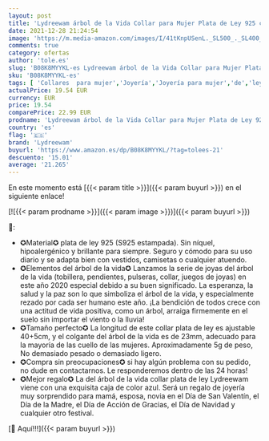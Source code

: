 ```yaml
---
layout: post
title: 'Lydreewam árbol de la Vida Collar para Mujer Plata de Ley 925 con Joyero  Ajustable 40+5cm'
date: 2021-12-28 21:24:54
image: 'https://m.media-amazon.com/images/I/41tKnpUSenL._SL500_._SL400_.jpg'
comments: true
category: ofertas
author: 'tole.es'
slug: 'B08K8MYYKL-es Lydreewam árbol de la Vida Collar para Mujer Plata de Ley...'
sku: 'B08K8MYYKL-es'
tags: [ 'Collares  para mujer','Joyería','Joyería para mujer','de','ley','lydreewam','plata', ]
actualPrice: 19.54 EUR
currency: EUR
price: 19.54
comparePrice: 22.99 EUR
prodname: 'Lydreewam árbol de la Vida Collar para Mujer Plata de Ley 925 con Joyero  Ajustable 40+5cm'
country: 'es'
flag: '🇪🇸'
brand: 'Lydreewam'
buyurl: 'https://www.amazon.es/dp/B08K8MYYKL/?tag=tolees-21'
descuento: '15.01'
average: '21.265'
---
```


En este momento está [{{< param title >}}]({{< param buyurl >}}) en el siguiente enlace!

[![{{< param prodname >}}]({{< param image >}})]({{< param buyurl >}})

🔎:

- ✪Material✪ plata de ley 925 (S925 estampada). Sin níquel, hipoalergénico y brillante para siempre. Seguro y cómodo para su uso diario y se adapta bien con vestidos, camisetas o cualquier atuendo.
- ✪Elementos del árbol de la vida✪ Lanzamos la serie de joyas del árbol de la vida (tobillera, pendientes, pulseras, collar, juegos de joyas) en este año 2020 especial debido a su buen significado. La esperanza, la salud y la paz son lo que simboliza el árbol de la vida, y especialmente rezado por cada ser humano este año. ¡La bendición de todos crece con una actitud de vida positiva, como un árbol, arraiga firmemente en el suelo sin importar el viento o la lluvia!
- ✪Tamaño perfecto✪ La longitud de este collar plata de ley es ajustable 40+5cm, y el colgante del árbol de la vida es de 23mm, adecuado para la mayoría de las cuello de las mujeres. Aproximadamente 5g de peso, No demasiado pesado o demasiado ligero.
- ✪Compra sin preocupaciones✪ si hay algún problema con su pedido, no dude en contactarnos. Le responderemos dentro de las 24 horas!
- ✪Mejor regalo✪ La del árbol de la vida collar plata de ley Lydreewam viene con una exquisita caja de color azul. Será un regalo de joyería muy sorprendido para mamá, esposa, novia en el Día de San Valentín, el Día de la Madre, el Día de Acción de Gracias, el Día de Navidad y cualquier otro festival.

[🛒 Aquí!!!]({{< param buyurl >}})
